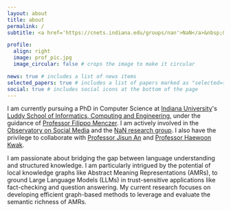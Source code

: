 ```yaml
---
layout: about
title: about
permalink: /
subtitle: <a href='https://cnets.indiana.edu/groups/nan'>NaN</a>&nbsp;&nbsp;<a href='https://osome.iu.edu/'>OSoMe</a>&nbsp;&nbsp;<a href='https://luddy.indiana.edu/index.html'>Luddy</a>&nbsp;&nbsp;<a href='https://www.iu.edu/'>IU</a>

profile:
  align: right
  image: prof_pic.jpg
  image_circular: false # crops the image to make it circular

news: true # includes a list of news items
selected_papers: true # includes a list of papers marked as "selected={true}"
social: true # includes social icons at the bottom of the page
---
```


I am currently pursuing a PhD in Computer Science at [Indiana University](https://www.iu.edu/)'s [Luddy School of Informatics, Computing and Engineering](https://luddy.indiana.edu/index.html), under the guidance of [Professor Filippo Menczer](https://cnets.indiana.edu/fil). I am actively involved in the [Observatory on Social Media](https://osome.iu.edu/) and the [NaN research group](https://cnets.indiana.edu/groups/nan). I also have the privilege to collaborate with [Professor Jisun An](https://jisun.me/) and [Professor Haewoon Kwak](https://haewoon.io/).

I am passionate about bridging the gap between language understanding and structured knowledge. I am particularly intrigued by the potential of local knowledge graphs like Abstract Meaning Representations (AMRs), to ground Large Language Models (LLMs) in trust-sensitive applications like fact-checking and question answering. My current research focuses on developing efficient graph-based methods to leverage and evaluate the semantic richness of AMRs.